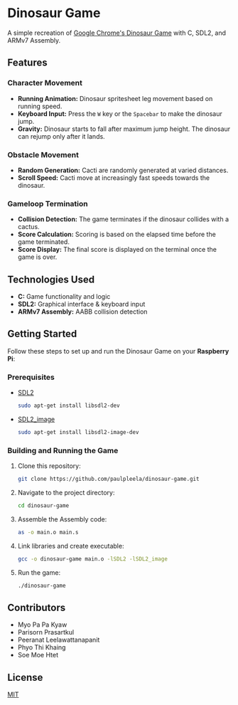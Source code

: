 # Dinosaur Game

A simple recreation of [Google Chrome's Dinosaur Game](https://en.wikipedia.org/wiki/Dinosaur_Game) with C, SDL2, and ARMv7 Assembly. 


## Features

### Character Movement

* **Running Animation:** Dinosaur spritesheet leg movement based on running speed.
* **Keyboard Input:** Press the `W` key or the `Spacebar` to make the dinosaur jump. 
* **Gravity:** Dinosaur starts to fall after maximum jump height. The dinosaur can rejump only after it lands.

### Obstacle Movement

* **Random Generation:** Cacti are randomly generated at varied distances.
* **Scroll Speed:** Cacti move at increasingly fast speeds towards the dinosaur.

### Gameloop Termination

* **Collision Detection:** The game terminates if the dinosaur collides with a cactus.
* **Score Calculation:** Scoring is based on the elapsed time before the game terminated.
* **Score Display:** The final score is displayed on the terminal once the game is over.


## Technologies Used

* **C:** Game functionality and logic
* **SDL2:** Graphical interface & keyboard input
* **ARMv7 Assembly:** AABB collision detection


## Getting Started

Follow these steps to set up and run the Dinosaur Game on your **Raspberry Pi**:

### Prerequisites

- [SDL2](https://www.libsdl.org/)

    ```bash
    sudo apt-get install libsdl2-dev
    ```

- [SDL2_image](https://wiki.libsdl.org/SDL2_image/FrontPage)

    ```bash
    sudo apt-get install libsdl2-image-dev
    ```

### Building and Running the Game

1. Clone this repository:

    ```bash
    git clone https://github.com/paulpleela/dinosaur-game.git
    ```

2. Navigate to the project directory:

    ```bash
    cd dinosaur-game
    ```

3. Assemble the Assembly code:

    ```bash
   as -o main.o main.s
    ```  

4. Link libraries and create executable:

    ```bash
    gcc -o dinosaur-game main.o -lSDL2 -lSDL2_image
    ```  

5. Run the game:

    ```bash
    ./dinosaur-game
    ```  


## Contributors

- Myo Pa Pa Kyaw
- Parisorn Prasartkul
- Peeranat Leelawattanapanit
- Phyo Thi Khaing
- Soe Moe Htet


## License

[MIT](https://choosealicense.com/licenses/mit/)